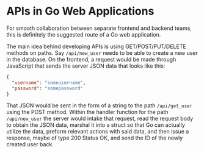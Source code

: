 # APIs in Go Web Applications

For smooth collaboration between separate frontend and backend teams, this is definitely the suggested route of a Go web application.

The main idea behind developing APIs is using GET/POST/PUT/DELETE methods on paths. Say `/api/new_user` needs to be able to create a new user in the database. On the frontend, a request would be made through JavaScript that sends the server JSON data that looks like this:

```json
{
  "username": "someusername",
  "password": "somepassword"
}
```

That JSON would be sent in the form of a string to the path `/api/get_user` using the POST method. Within the handler function for the path `/api/new_user` the server would intake that request, read the request body to obtain the JSON data, marshal it into a struct so that Go can actually utilize the data, preform relevant actions with said data, and then issue a response, maybe of type 200 Status OK, and send the ID of the newly created user back.